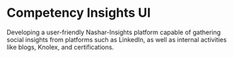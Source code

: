 # Competency Insights UI
Developing a user-friendly Nashar-Insights platform capable of gathering social insights from platforms such as LinkedIn, as well as internal activities like blogs, Knolex, and certifications.
